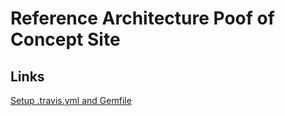 # Reference Architecture Poof of Concept Site

## Links
[Setup .travis.yml and Gemfile](http://www.jacobtomlinson.co.uk/jekyll/2015/02/18/test-you-jekyll-blog-with-travis-ci/)
